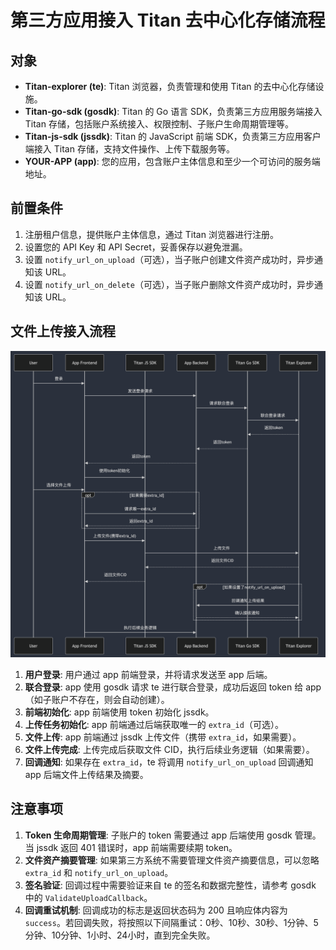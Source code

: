 # 第三方应用接入 Titan 去中心化存储流程

## 对象
- **Titan-explorer (te)**: Titan 浏览器，负责管理和使用 Titan 的去中心化存储设施。
- **Titan-go-sdk (gosdk)**: Titan 的 Go 语言 SDK，负责第三方应用服务端接入 Titan 存储，包括账户系统接入、权限控制、子账户生命周期管理等。
- **Titan-js-sdk (jssdk)**: Titan 的 JavaScript 前端 SDK，负责第三方应用客户端接入 Titan 存储，支持文件操作、上传下载服务等。
- **YOUR-APP (app)**: 您的应用，包含账户主体信息和至少一个可访问的服务端地址。

## 前置条件
1. 注册租户信息，提供账户主体信息，通过 Titan 浏览器进行注册。
2. 设置您的 API Key 和 API Secret，妥善保存以避免泄漏。
3. 设置 `notify_url_on_upload`（可选），当子账户创建文件资产成功时，异步通知该 URL。
4. 设置 `notify_url_on_delete`（可选），当子账户删除文件资产成功时，异步通知该 URL。

## 文件上传接入流程
![Alt text](upload_flowchart_cn.png)
1. **用户登录**: 用户通过 app 前端登录，并将请求发送至 app 后端。
2. **联合登录**: app 使用 gosdk 请求 te 进行联合登录，成功后返回 token 给 app（如子账户不存在，则会自动创建）。
3. **前端初始化**: app 前端使用 token 初始化 jssdk。
4. **上传任务初始化**: app 前端通过后端获取唯一的 `extra_id`（可选）。
5. **文件上传**: app 前端通过 jssdk 上传文件（携带 `extra_id`，如果需要）。
6. **文件上传完成**: 上传完成后获取文件 CID，执行后续业务逻辑（如果需要）。
7. **回调通知**: 如果存在 `extra_id`，te 将调用 `notify_url_on_upload` 回调通知 app 后端文件上传结果及摘要。

## 注意事项
1. **Token 生命周期管理**: 子账户的 token 需要通过 app 后端使用 gosdk 管理。当 jssdk 返回 401 错误时，app 前端需要续期 token。
2. **文件资产摘要管理**: 如果第三方系统不需要管理文件资产摘要信息，可以忽略 `extra_id` 和 `notify_url_on_upload`。
3. **签名验证**: 回调过程中需要验证来自 te 的签名和数据完整性，请参考 gosdk 中的 `ValidateUploadCallback`。
4. **回调重试机制**: 回调成功的标志是返回状态码为 200 且响应体内容为 `success`。若回调失败，将按照以下间隔重试：0秒、10秒、30秒、1分钟、5分钟、10分钟、1小时、24小时，直到完全失败。



